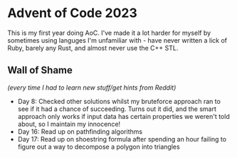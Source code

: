 # Advent of Code 2023

This is my first year doing AoC. I've made it a lot harder for myself by sometimes using languges I'm unfamiliar with - have never written a lick of Ruby, barely any Rust, and almost never use the C++ STL.

## Wall of Shame

_(every time I had to learn new stuff/get hints from Reddit)_

- Day 8: Checked other solutions whilst my bruteforce approach ran to see if it had a chance of succeeding. Turns out it did, and the smart approach only works if input data has certain properties we weren't told about, so I maintain my innocence!
- Day 16: Read up on pathfinding algorithms
- Day 17: Read up on shoestring formula after spending an hour failing to figure out a way to decompose a polygon into triangles
